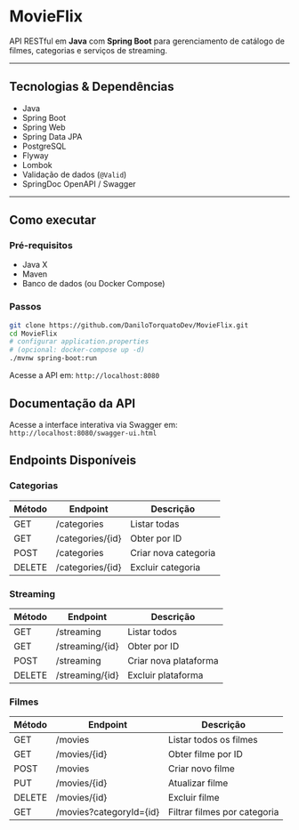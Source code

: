 # MovieFlix

API RESTful em **Java** com **Spring Boot** para gerenciamento de catálogo de filmes, categorias e serviços de streaming.

---

## Tecnologias & Dependências

- Java 
- Spring Boot
- Spring Web
- Spring Data JPA
- PostgreSQL
- Flyway
- Lombok
- Validação de dados (`@Valid`)
- SpringDoc OpenAPI / Swagger

---

## Como executar

###  Pré-requisitos
- Java X
- Maven
- Banco de dados (ou Docker Compose)

### Passos
```bash
git clone https://github.com/DaniloTorquatoDev/MovieFlix.git
cd MovieFlix
# configurar application.properties
# (opcional: docker-compose up -d)
./mvnw spring-boot:run
```
Acesse a API em: `http://localhost:8080`

## Documentação da API

Acesse a interface interativa via Swagger em:
`http://localhost:8080/swagger-ui.html`

## Endpoints Disponíveis
### Categorias
| Método | Endpoint         | Descrição            |
| ------ | ---------------- | -------------------- |
| GET    | /categories      | Listar todas         |
| GET    | /categories/{id} | Obter por ID         |
| POST   | /categories      | Criar nova categoria |
| DELETE | /categories/{id} | Excluir categoria    |

### Streaming
| Método | Endpoint        | Descrição             |
| ------ | --------------- | --------------------- |
| GET    | /streaming      | Listar todos          |
| GET    | /streaming/{id} | Obter por ID          |
| POST   | /streaming      | Criar nova plataforma |
| DELETE | /streaming/{id} | Excluir plataforma    |

### Filmes
| Método | Endpoint                | Descrição                    |
| ------ | ----------------------- | ---------------------------- |
| GET    | /movies                 | Listar todos os filmes       |
| GET    | /movies/{id}            | Obter filme por ID           |
| POST   | /movies                 | Criar novo filme             |
| PUT    | /movies/{id}            | Atualizar filme              |
| DELETE | /movies/{id}            | Excluir filme                |
| GET    | /movies?categoryId={id} | Filtrar filmes por categoria |



